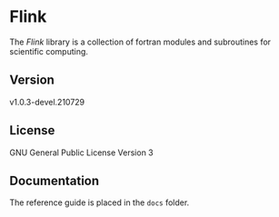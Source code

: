 # Flink

The *Flink* library is a collection of fortran modules and subroutines for scientific computing.

## Version

v1.0.3-devel.210729

## License

GNU General Public License Version 3

## Documentation

The reference guide is placed in the `docs` folder.
